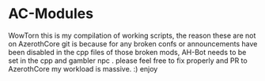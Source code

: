 # AC-Modules
WowTorn 
this is my compilation of working scripts, the reason these are not on AzerothCore git is because for any broken confs or announcements have been disabled in the cpp files of those broken mods, AH-Bot needs to be set in the cpp and gambler npc . please feel free to fix properly and PR to AzerothCore my workload is massive. :) enjoy 
